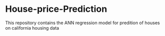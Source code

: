 # House-price-Prediction
This repository contains the ANN regression model for predition of houses on california housing data

